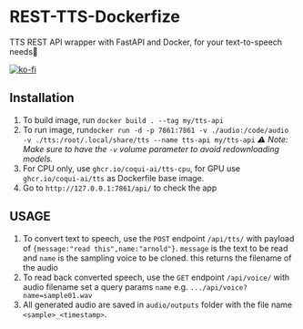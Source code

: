 # REST-TTS-Dockerfize
TTS REST API wrapper with FastAPI and Docker, for your text-to-speech needs🤖

[![ko-fi](https://ko-fi.com/img/githubbutton_sm.svg)](https://ko-fi.com/S6S613677)

## Installation
1. To build image, run `docker build . --tag my/tts-api`
1. To run image, run`docker run -d -p 7861:7861 -v ./audio:/code/audio -v ./tts:/root/.local/share/tts --name tts-api my/tts-api`
*⚠️ Note: Make sure to have the `-v` volume parameter to avoid redownloading models.*
1. For CPU only, use `ghcr.io/coqui-ai/tts-cpu`, for GPU use `ghcr.io/coqui-ai/tts` as Dockerfile base image.
1. Go to `http://127.0.0.1:7861/api/` to check the app

## USAGE
1. To convert text to speech, use the `POST` endpoint `/api/tts/`
with payload of `{message:"read this",name:"arnold"}`. `message` is the text to be read and `name` is the sampling voice to be cloned. this returns the filename of the audio
1. To read back converted speech, use the `GET` endpoint `/api/voice/`
with audio filename set a query params `name`  e.g. `.../api/voice?name=sample01.wav`
1. All generated audio are saved in `audio/outputs` folder with the file name `<sample>_<timestamp>`.


